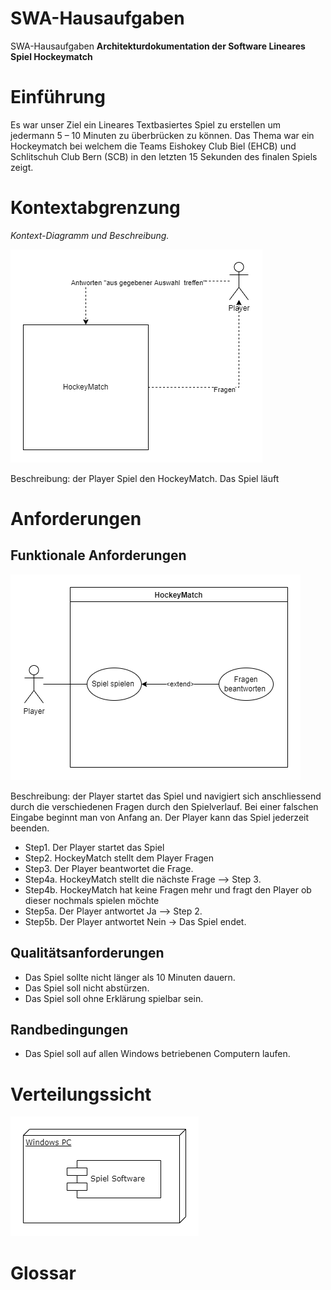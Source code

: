 # SWA-Hausaufgaben
SWA-Hausaufgaben
**Architekturdokumentation der Software Lineares Spiel Hockeymatch**

# Einführung

Es war unser Ziel ein Lineares Textbasiertes Spiel zu erstellen um jedermann 5 – 10 Minuten zu überbrücken zu können. Das Thema war ein Hockeymatch bei welchem die Teams Eishokey Club Biel (EHCB) und Schlitschuh Club Bern (SCB) in den letzten 15 Sekunden des finalen Spiels zeigt. 


# Kontextabgrenzung
*Kontext-Diagramm und Beschreibung.*

![Kontext_Diagramm__HockeyMatch](Kontextdiagramm_SWA_V3.png)

Beschreibung: der Player Spiel den HockeyMatch. Das Spiel läuft 

# Anforderungen
## Funktionale Anforderungen

![UseCase Diagramm HockeyMatch](Use_Case_Diagramm_SWA_V4.png)

Beschreibung: der Player startet das Spiel und navigiert sich anschliessend durch die verschiedenen Fragen durch den Spielverlauf. Bei einer falschen Eingabe beginnt man von Anfang an. Der Player kann das Spiel jederzeit beenden. 

- Step1. Der Player startet das Spiel
- Step2. HockeyMatch stellt dem Player Fragen
- Step3. Der Player beantwortet die Frage.
- Step4a. HockeyMatch stellt die nächste Frage --> Step 3.
- Step4b. HockeyMatch hat keine Fragen mehr und fragt den Player ob dieser nochmals spielen möchte
- Step5a. Der Player antwortet Ja --> Step 2.
- Step5b. Der Player antwortet Nein -> Das Spiel endet.

## Qualitätsanforderungen

-	Das Spiel sollte nicht länger als 10 Minuten dauern. 
-	Das Spiel soll nicht abstürzen. 
-	Das Spiel soll ohne Erklärung spielbar sein.

## Randbedingungen

- Das Spiel soll auf allen Windows betriebenen Computern laufen.

# Verteilungssicht

![Verteilungs Diagramm Hockeymatch](Verteilungssicht_Diagramm_V1.png)

# Glossar
